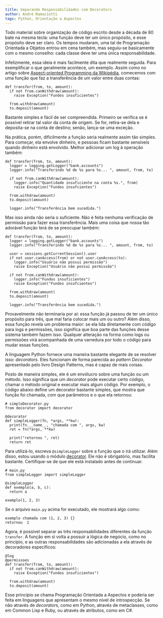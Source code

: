 ```yaml
---
title: Separando Responsabilidades com Decorators
author: André Ramaciotti
tags: Python, Orientação a Aspectos
---
```


Todo material sobre organização de código escrito desde a década de 80 bate na
mesma tecla: uma função deve ter um único propósito, e esse propósito deve ser
claro. Os tempos mudaram, uma tal de Programação Orientada a Objetos entrou em
cena também, mas seguiu-se basicamente com o mesmo conselho: cada classe deve
ter uma única responsabilidade. 

Infelizmente, essa ideia é mais facilmente dita que realmente seguida. Para
exemplificar o que geralmente acontece, um exemplo. Assim como no artigo sobre
[Aspect-oriented Programming da Wikipédia][AOP], comecemos com uma função que
faz a transferência de um valor entre duas contas:

[AOP]: https://en.wikipedia.org/wiki/Aspect-oriented_programming

~~~~{.python}
def transfer(from, to, amount):
  if not from.canWithdraw(amount):
    raise Exception("Fundos insuficientes")

  from.withdraw(amount)
  to.deposit(amount)
~~~~

Bastante simples e fácil de ser compreendida. Primeiro se verifica se é
possível retirar tal valor da conta de origem. Se for, retira-se dela e
deposita-se na conta de destino; senão, lança-se uma exceção.

Na prática, porém, dificilmente a função seria realmente assim tão simples.
Para começar, ela envolve dinheiro, e pessoas ficam bastante sensíveis quando
dinheiro está envolvido. Melhor adicionar um log à operação também:

~~~~{.python}
def transfer(from, to, amount):
  logger = logging.getLogger("bank.accounts")
  logger.info("Transferindo %d de %s para %s... ", amount, from, to)

  if not from.canWithdraw(amount):
    logger.info("Quantidade insuficiente na conta %s.", from)
    raise Exception("Fundos insufcientes")

  from.withdraw(amount)
  to.deposit(amount)

  logger.info("Transferência bem sucedida.")
~~~~

Mas isso ainda não seria o suficiente. Não é feita nenhuma verificação de
permissão para fazer essa transferência. Mais uma coisa que nossa tão adorável
função terá de se preocupar também:

~~~~{.python}
def transfer(from, to, amount):
  logger = logging.getLogger("bank.accounts")
  logger.info("Transferindo %d de %s para %s... ", amount, from, to)

  user = sessions.getCurrentSession().user
  if not user.canAccess(from) or not user.canAccess(to):
    logger.info("Usuário não possui permissão")
    raise Exception("Usuário não possui permissão")

  if not from.canWithdraw(amount):
    logger.info("Fundos insuficientes")
    raise Exception("Fundos insufcientes")

  from.withdraw(amount)
  to.deposit(amount)

  logger.info("Transferência bem sucedida.")
~~~~

Provavelmente não terminaria por aí: essa função já passou de ter um único
propósito para três, que mal faria colocar mais um ou outro? Além disso, essa
função revela um problema maior: se ela lida diretamente com código para logs e
permissões, isso significa que boa parte das funções desse sistema também fazem
isso. Qualquer alteração na forma como logs ou permissões virá acompanhada de
uma varredura por todo o código para mudar essas funções.

A linguagem Python fornece uma maneira bastante elegante de se resolver isso:
*decorators*. Eles funcionam de forma parecida ao *pattern Decorator*
apresentado pelo livro Design Patterns, mas é capaz de mais coisas.

Posto de maneira simples, ele é um envólucro sobre uma função ou um método.
Isso significa que um *decorator* pode executar certo código, chamar o método
original e executar mais algum código. Por exemplo, o código abaixo define um
decorator bastante simples, que mostra que função foi chamada, com que
parâmetros e o que ela retornou:

~~~~{.python}
# simpleDecorator.py
from decorator import decorator

@decorator
def simpleLogger(fn, *args, **kw):
  print(fn.__name__, "chamada com ", args, kw)
  ret = fn(*args, **kw)

  print("retornou ", ret)
  return ret
~~~~

Para utilizá-lo, escreva `@simpleLogger` sobre a função que o irá utilizar. Além disso, estou usando o módulo [decorator][DEC]. Ele não é obrigatório, mas facilita bastante. Certifique-se de que ele está instalado antes de continuar.

[DEC]: http://pypi.python.org/pypi/decorator

~~~~{.python}
# main.py
from simpleLogger import simpleLogger

@simpleLogger
def exemplo(a, b, c):
  return a

exemplo(1, 2, 3)
~~~~

Se o arquivo `main.py` acima for executado, ele mostrará algo como:

~~~~
exemplo chamada com (1, 2, 3) {}
retornou  1
~~~~

Agora, é possível separar as três responsabilidades diferentes da função
`transfer`. A função em si volta a possuir a lógica de negócio, como no
princípio, e as outras responsabilidades são adicionadas a ela através de
decoradores específicos:

~~~~{.python}
@log
@permissoes
def transfer(from, to, amount):
  if not from.canWithdraw(amount):
    raise Exception("Fundos insuficientes")

  from.withdraw(amount)
  to.deposit(amount)
~~~~

Esse princípio se chama Programação Orientada a Aspectos e poderia ser feita em
linguagens que apresentam o mesmo nível de introspecção. Se não através de
*decorators*, como em Python, através de metaclasses, como em Common Lisp e
Ruby, ou através de atributos, como em C#.
